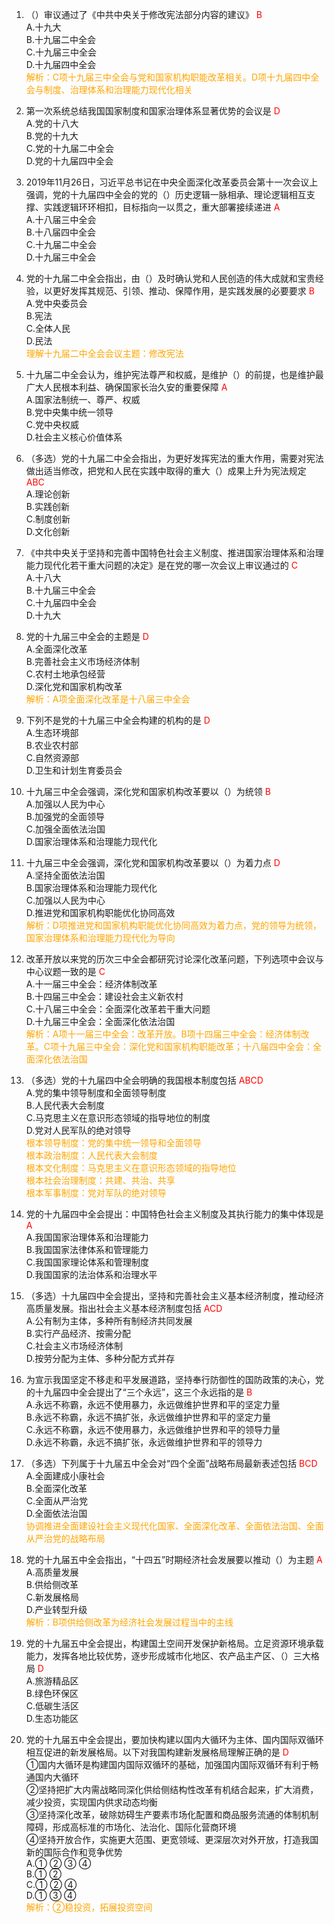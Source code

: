 1. （）审议通过了《中共中央关于修改宪法部分内容的建议》 <font color=red>B</font>  
   A.十九大  
   B.十九届二中全会  
   C.十九届三中全会  
   D.十九届四中全会  
   <font color=orange>解析：C项十九届三中全会与党和国家机构职能改革相关。D项十九届四中全会与制度、治理体系和治理能力现代化相关</font>

2. 第一次系统总结我国国家制度和国家治理体系显著优势的会议是 <font color=red>D</font>  
   A.党的十八大  
   B.党的十九大  
   C.党的十九届二中全会  
   D.党的十九届四中全会  

3. 2019年11月26日，习近平总书记在中央全面深化改革委员会第十一次会议上强调，党的十九届四中全会的党的（）历史逻辑一脉相承、理论逻辑相互支撑、实践逻辑环环相扣，目标指向一以贯之，重大部署接续递进 <font color=red>A</font>  
   A.十八届三中全会  
   B.十八届四中全会  
   C.十九届二中全会  
   D.十九届三中全会  

4. 党的十九届二中全会指出，由（）及时确认党和人民创造的伟大成就和宝贵经验，以更好发挥其规范、引领、推动、保障作用，是实践发展的必要要求 <font color=red>B</font>  
   A.党中央委员会  
   B.宪法  
   C.全体人民  
   D.民法  
   <font color=orange>理解十九届二中全会会议主题：修改宪法</font>

5. 十九届二中全会认为，维护宪法尊严和权威，是维护（）的前提，也是维护最广大人民根本利益、确保国家长治久安的重要保障 <font color=red>A</font>  
   A.国家法制统一、尊严、权威  
   B.党中央集中统一领导  
   C.党中央权威  
   D.社会主义核心价值体系  

6. （多选）党的十九届二中全会指出，为更好发挥宪法的重大作用，需要对宪法做出适当修改，把党和人民在实践中取得的重大（）成果上升为宪法规定 <font color=red>ABC</font>  
   A.理论创新  
   B.实践创新  
   C.制度创新  
   D.文化创新  

7. 《中共中央关于坚持和完善中国特色社会主义制度、推进国家治理体系和治理能力现代化若干重大问题的决定》是在党的哪一次会议上审议通过的 <font color=red>C</font>  
   A.十八大  
   B.十九届三中全会  
   C.十九届四中全会  
   D.十九大  

8. 党的十九届三中全会的主题是 <font color=red>D</font>  
   A.全面深化改革  
   B.完善社会主义市场经济体制  
   C.农村土地承包经营  
   D.深化党和国家机构改革  
   <font color=orange>解析：A项全面深化改革是十八届三中全会</font>

9. 下列不是党的十九届三中全会构建的机构的是 <font color=red>D</font>  
   A.生态环境部  
   B.农业农村部  
   C.自然资源部  
   D.卫生和计划生育委员会  

10. 十九届三中全会强调，深化党和国家机构改革要以（）为统领 <font color=red>B</font>  
    A.加强以人民为中心  
    B.加强党的全面领导  
    C.加强全面依法治国  
    D.国家治理体系和治理能力现代化  

11. 十九届三中全会强调，深化党和国家机构改革要以（）为着力点 <font color=red>D</font>  
    A.坚持全面依法治国  
    B.国家治理体系和治理能力现代化  
    C.加强以人民为中心  
    D.推进党和国家机构职能优化协同高效  
    <font color=orange>解析：D项推进党和国家机构职能优化协同高效为着力点，党的领导为统领，国家治理体系和治理能力现代化为导向</font>

12. 改革开放以来党的历次三中全会都研究讨论深化改革问题，下列选项中会议与中心议题一致的是 <font color=red>C</font>  
    A.十一届三中全会：经济体制改革  
    B.十四届三中全会：建设社会主义新农村  
    C.十八届三中全会：全面深化改革若干重大问题  
    D.十九届三中全会：全面深化依法治国  
    <font color=orange>解析：A项十一届三中全会：改革开放。B项十四届三中全会：经济体制改革。C项十九届三中全会：深化党和国家机构职能改革；十八届四中全会：全面深化依法治国</font>

13. （多选）党的十九届四中全会明确的我国根本制度包括 <font color=red>ABCD</font>  
    A.党的集中领导制度和全面领导制度  
    B.人民代表大会制度  
    C.马克思主义在意识形态领域的指导地位的制度  
    D.党对人民军队的绝对领导  
    <font color=orange>根本领导制度：党的集中统一领导和全面领导</font>  
    <font color=orange>根本政治制度：人民代表大会制度</font>  
    <font color=orange>根本文化制度：马克思主义在意识形态领域的指导地位</font>  
    <font color=orange>根本社会治理制度：共建、共治、共享</font>  
    <font color=orange>根本军事制度：党对军队的绝对领导</font>  

14. 党的十九届四中全会提出：中国特色社会主义制度及其执行能力的集中体现是 <font color=red>A</font>  
    A.我国国家治理体系和治理能力  
    B.我国国家法律体系和管理能力  
    C.我国国家理论体系和管理制度  
    D.我国国家的法治体系和治理水平  

15. （多选）十九届四中全会提出，坚持和完善社会主义基本经济制度，推动经济高质量发展。指出社会主义基本经济制度包括 <font color=red>ACD</font>  
    A.公有制为主体，多种所有制经济共同发展  
    B.实行产品经济、按需分配  
    C.社会主义市场经济体制  
    D.按劳分配为主体、多种分配方式并存  

16. 为宣示我国坚定不移走和平发展道路，坚持奉行防御性的国防政策的决心，党的十九届四中全会提出了“三个永远”，这三个永远指的是 <font color=red>B</font>  
    A.永远不称霸，永远不使用暴力，永远做维护世界和平的坚定力量  
    B.永远不称霸，永远不搞扩张，永远做维护世界和平的坚定力量  
    C.永远不称霸，永远不使用暴力，永远做维护世界和平的领导力量  
    D.永远不称霸，永远不搞扩张，永远做维护世界和平的领导力  

17. （多选）下列属于十九届五中全会对“四个全面”战略布局最新表述包括 <font color=red>BCD</font>  
    A.全面建成小康社会  
    B.全面深化改革  
    C.全面从严治党  
    D.全面依法治国  
    <font color=orange>协调推进全面建设社会主义现代化国家、全面深化改革、全面依法治国、全面从严治党的战略布局</font>

18. 党的十九届五中全会指出，“十四五”时期经济社会发展要以推动（）为主题 <font color=red>A</font>  
    A.高质量发展  
    B.供给侧改革  
    C.新发展格局  
    D.产业转型升级  
    <font color=orange>解析：B项供给侧改革为经济社会发展过程当中的主线</font>

19. 党的十九届五中全会提出，构建国土空间开发保护新格局。立足资源环境承载能力，发挥各地比较优势，逐步形成城市化地区、农产品主产区、（）三大格局 <font color=red>D</font>  
    A.旅游精品区  
    B.绿色环保区  
    C.低碳生活区  
    D.生态功能区  

20. 党的十九届五中全会提出，要加快构建以国内大循环为主体、国内国际双循环相互促进的新发展格局。以下对我国构建新发展格局理解正确的是 <font color=red>D</font>  
    ①国内大循环是构建国内国际双循环的基础，加强国内国际双循环有利于畅通国内大循环  
    ②坚持把扩大内需战略同深化供给侧结构性改革有机结合起来，扩大消费，减少投资，实现国内供求动态均衡  
    ③坚持深化改革，破除妨碍生产要素市场化配置和商品服务流通的体制机制障碍，形成高标准的市场化、法治化、国际化营商环境  
    ④坚持开放合作，实施更大范围、更宽领域、更深层次对外开放，打造我国新的国际合作和竞争优势  
    A.① ② ③ ④  
    B.① ②  
    C.① ② ④  
    D.① ③ ④  
    <font color=orange>解析：②稳投资，拓展投资空间</font>